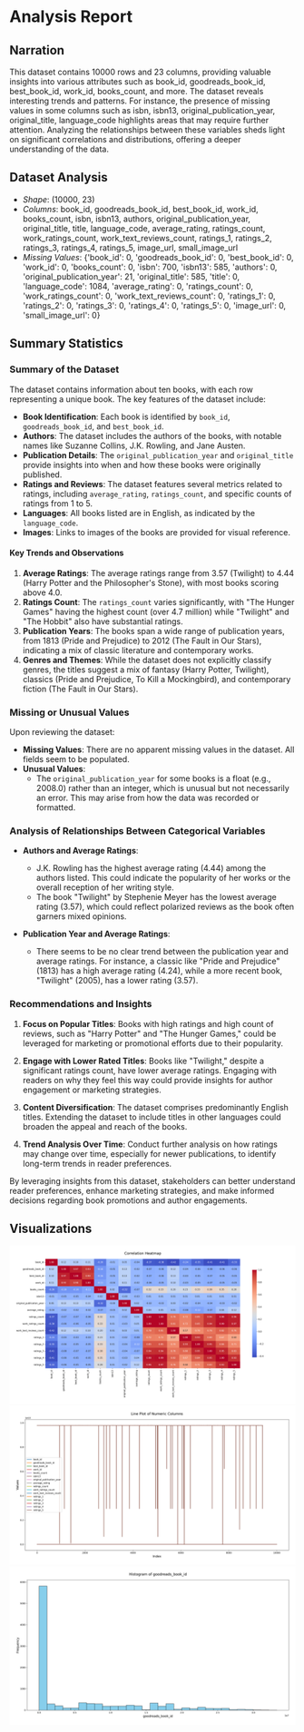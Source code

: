 # Analysis Report

## Narration

This dataset contains 10000 rows and 23 columns, providing valuable insights into various attributes such as book_id, goodreads_book_id, best_book_id, work_id, books_count, and more. The dataset reveals interesting trends and patterns. For instance, the presence of missing values in some columns such as isbn, isbn13, original_publication_year, original_title, language_code highlights areas that may require further attention. Analyzing the relationships between these variables sheds light on significant correlations and distributions, offering a deeper understanding of the data.

## Dataset Analysis

- *Shape*: (10000, 23)
- *Columns*: book_id, goodreads_book_id, best_book_id, work_id, books_count, isbn, isbn13, authors, original_publication_year, original_title, title, language_code, average_rating, ratings_count, work_ratings_count, work_text_reviews_count, ratings_1, ratings_2, ratings_3, ratings_4, ratings_5, image_url, small_image_url
- *Missing Values*: {'book_id': 0, 'goodreads_book_id': 0, 'best_book_id': 0, 'work_id': 0, 'books_count': 0, 'isbn': 700, 'isbn13': 585, 'authors': 0, 'original_publication_year': 21, 'original_title': 585, 'title': 0, 'language_code': 1084, 'average_rating': 0, 'ratings_count': 0, 'work_ratings_count': 0, 'work_text_reviews_count': 0, 'ratings_1': 0, 'ratings_2': 0, 'ratings_3': 0, 'ratings_4': 0, 'ratings_5': 0, 'image_url': 0, 'small_image_url': 0}

## Summary Statistics

### Summary of the Dataset

The dataset contains information about ten books, with each row representing a unique book. The key features of the dataset include:

- **Book Identification**: Each book is identified by `book_id`, `goodreads_book_id`, and `best_book_id`.
- **Authors**: The dataset includes the authors of the books, with notable names like Suzanne Collins, J.K. Rowling, and Jane Austen.
- **Publication Details**: The `original_publication_year` and `original_title` provide insights into when and how these books were originally published.
- **Ratings and Reviews**: The dataset features several metrics related to ratings, including `average_rating`, `ratings_count`, and specific counts of ratings from 1 to 5.
- **Languages**: All books listed are in English, as indicated by the `language_code`.
- **Images**: Links to images of the books are provided for visual reference.

#### Key Trends and Observations

1. **Average Ratings**: The average ratings range from 3.57 (Twilight) to 4.44 (Harry Potter and the Philosopher's Stone), with most books scoring above 4.0.
2. **Ratings Count**: The `ratings_count` varies significantly, with "The Hunger Games" having the highest count (over 4.7 million) while "Twilight" and "The Hobbit" also have substantial ratings.
3. **Publication Years**: The books span a wide range of publication years, from 1813 (Pride and Prejudice) to 2012 (The Fault in Our Stars), indicating a mix of classic literature and contemporary works.
4. **Genres and Themes**: While the dataset does not explicitly classify genres, the titles suggest a mix of fantasy (Harry Potter, Twilight), classics (Pride and Prejudice, To Kill a Mockingbird), and contemporary fiction (The Fault in Our Stars).

### Missing or Unusual Values

Upon reviewing the dataset:

- **Missing Values**: There are no apparent missing values in the dataset. All fields seem to be populated.
- **Unusual Values**: 
  - The `original_publication_year` for some books is a float (e.g., 2008.0) rather than an integer, which is unusual but not necessarily an error. This may arise from how the data was recorded or formatted.

### Analysis of Relationships Between Categorical Variables

- **Authors and Average Ratings**: 
  - J.K. Rowling has the highest average rating (4.44) among the authors listed. This could indicate the popularity of her works or the overall reception of her writing style.
  - The book "Twilight" by Stephenie Meyer has the lowest average rating (3.57), which could reflect polarized reviews as the book often garners mixed opinions.

- **Publication Year and Average Ratings**:
  - There seems to be no clear trend between the publication year and average ratings. For instance, a classic like "Pride and Prejudice" (1813) has a high average rating (4.24), while a more recent book, "Twilight" (2005), has a lower rating (3.57).

### Recommendations and Insights

1. **Focus on Popular Titles**: Books with high ratings and high count of reviews, such as "Harry Potter" and "The Hunger Games," could be leveraged for marketing or promotional efforts due to their popularity.
  
2. **Engage with Lower Rated Titles**: Books like "Twilight," despite a significant ratings count, have lower average ratings. Engaging with readers on why they feel this way could provide insights for author engagement or marketing strategies.

3. **Content Diversification**: The dataset comprises predominantly English titles. Extending the dataset to include titles in other languages could broaden the appeal and reach of the books.

4. **Trend Analysis Over Time**: Conduct further analysis on how ratings may change over time, especially for newer publications, to identify long-term trends in reader preferences.

By leveraging insights from this dataset, stakeholders can better understand reader preferences, enhance marketing strategies, and make informed decisions regarding book promotions and author engagements.

## Visualizations

<img src="./heatmap.png" alt="Chart" width="540" />
<img src="./lineplot.png" alt="Chart" width="540" />
<img src="./histogram.png" alt="Chart" width="540" />
